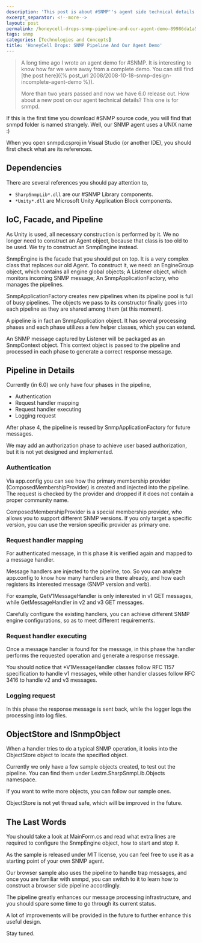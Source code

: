 ```yaml
---
description: 'This post is about #SNMP''s agent side technical details.'
excerpt_separator: <!--more-->
layout: post
permalink: /honeycell-drops-snmp-pipeline-and-our-agent-demo-89986da1a5da
tags: snmp
categories: [Technologies and Concepts]
title: 'HoneyCell Drops: SNMP Pipeline And Our Agent Demo'
---
```

> A long time ago I wrote an agent demo for #SNMP. It is interesting to know how far we were away from a complete demo. You can still find [the post here]({% post_url 2008/2008-10-18-snmp-design-incomplete-agent-demo %}).
>
> More than two years passed and now we have 6.0 release out. How about a new post on our agent technical details? This one is for snmpd.

If this is the first time you download #SNMP source code, you will find that snmpd folder is named strangely. Well, our SNMP agent uses a UNIX name :)

When you open snmpd.csproj in Visual Studio (or another IDE), you should first check what are its references.

<!--more-->

## Dependencies

There are several references you should pay attention to,

- `SharpSnmpLib*.dll` are our #SNMP Library components.
- `*Unity*.dll` are Microsoft Unity Application Block components.

## IoC, Facade, and Pipeline

As Unity is used, all necessary construction is performed by it. We no longer need to construct an Agent object, because that class is too old to be used. We try to construct an SnmpEngine instead.

SnmpEngine is the facade that you should put on top. It is a very complex class that replaces our old Agent. To construct it, we need: an EngineGroup object, which contains all engine global objects; A Listener object, which monitors incoming SNMP message; An SnmpApplicationFactory, who manages the pipelines.

SnmpApplicationFactory creates new pipelines when its pipeline pool is full of busy pipelines. The objects we pass to its constructor finally goes into each pipeline as they are shared among them (at this moment).

A pipeline is in fact an SnmpApplication object. It has several processing phases and each phase utilizes a few helper classes, which you can extend.

An SNMP message captured by Listener will be packaged as an SnmpContext object. This context object is passed to the pipeline and processed in each phase to generate a correct response message.

## Pipeline in Details

Currently (in 6.0) we only have four phases in the pipeline,

- Authentication
- Request handler mapping
- Request handler executing
- Logging request

After phase 4, the pipeline is reused by SnmpApplicationFactory for future messages.

We may add an authorization phase to achieve user based authorization, but it is not yet designed and implemented.

### Authentication

Via app.config you can see how the primary membership provider (ComposedMembershipProvider) is created and injected into the pipeline. The request is checked by the provider and dropped if it does not contain a proper community name.

ComposedMembershipProvider is a special membership provider, who allows you to support different SNMP versions. If you only target a specific version, you can use the version specific provider as primary one.

### Request handler mapping

For authenticated message, in this phase it is verified again and mapped to a message handler.

Message handlers are injected to the pipeline, too. So you can analyze app.config to know how many handlers are there already, and how each registers its interested message (SNMP version and verb).

For example, GetV1MessageHandler is only interested in v1 GET messages, while GetMessageHandler in v2 and v3 GET messages.

Carefully configure the existing handlers, you can achieve different SNMP engine configurations, so as to meet different requirements.

### Request handler executing

Once a message handler is found for the message, in this phase the handler performs the requested operation and generate a response message.

You should notice that \*V1MessageHandler classes follow RFC 1157 specification to handle v1 messages, while other handler classes follow RFC 3416 to handle v2 and v3 messages.

### Logging request

In this phase the response message is sent back, while the logger logs the processing into log files.

## ObjectStore and ISnmpObject

When a handler tries to do a typical SNMP operation, it looks into the ObjectStore object to locate the specified object.

Currently we only have a few sample objects created, to test out the pipeline. You can find them under Lextm.SharpSnmpLib.Objects namespace.

If you want to write more objects, you can follow our sample ones.

ObjectStore is not yet thread safe, which will be improved in the future.

## The Last Words

You should take a look at MainForm.cs and read what extra lines are required to configure the SnmpEngine object, how to start and stop it.

As the sample is released under MIT license, you can feel free to use it as a starting point of your own SNMP agent.

Our browser sample also uses the pipeline to handle trap messages, and once you are familiar with snmpd, you can switch to it to learn how to construct a browser side pipeline accordingly.

The pipeline greatly enhances our message processing infrastructure, and you should spare some time to go through its current status.

A lot of improvements will be provided in the future to further enhance this useful design.

Stay tuned.
